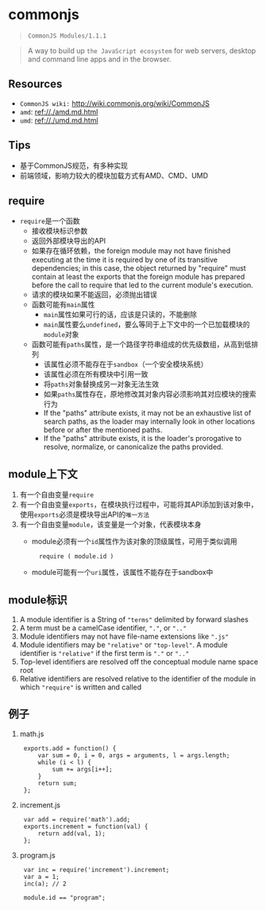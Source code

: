 # commonjs

> `CommonJS Modules/1.1.1`

> A way to build up `the JavaScript ecosystem` for web servers, desktop and command line 
> apps and in the browser.

## Resources

* `CommonJS wiki:` <http://wiki.commonjs.org/wiki/CommonJS>
* `amd`: <ref://./amd.md.html>
* `umd`: <ref://./umd.md.html>


## Tips

* 基于CommonJS规范，有多种实现
* 前端领域，影响力较大的模块加载方式有AMD、CMD、UMD


## require

* `require`是一个函数
    * 接收模块标识参数
    * 返回外部模块导出的API
    * 如果存在循环依赖，the foreign module may not have finished executing at the time it is 
        required by one of its transitive dependencies; in this case, the object returned by 
        "require" must contain at least the exports that the foreign module has prepared before 
        the call to require that led to the current module's execution.
    * 请求的模块如果不能返回，必须抛出错误
    * 函数可能有`main`属性
        * `main`属性如果可行的话，应该是只读的，不能删除
        * `main`属性要么`undefined`，要么等同于上下文中的一个已加载模块的`module`对象 
    * 函数可能有`paths`属性，是一个路径字符串组成的优先级数组，从高到低排列
        * 该属性必须不能存在于`sandbox`（一个安全模块系统） 
        * 该属性必须在所有模块中引用一致 
        * 将`paths`对象替换成另一对象无法生效
        * 如果`paths`属性存在，原地修改其对象内容必须影响其对应模块的搜索行为
        * If the "paths" attribute exists, it may not be an exhaustive list of search paths, 
            as the loader may internally look in other locations before or after the mentioned paths. 
        * If the "paths" attribute exists, it is the loader's prorogative to resolve, normalize, 
            or canonicalize the paths provided.


## module上下文

1. 有一个自由变量`require`
2. 有一个自由变量`exports`，在模块执行过程中，可能将其API添加到该对象中，使用`exports`必须是模块导出API的`唯一方法`
3. 有一个自由变量`module`，该变量是一个对象，代表模块本身
    * module必须有一个`id`属性作为该对象的顶级属性，可用于类似调用
            
            require ( module.id )

    * module可能有一个`uri`属性，该属性不能存在于sandbox中



## module标识


1. A module identifier is a String of `"terms"` delimited by forward slashes
2. A term must be a camelCase identifier, `"."`, or `".."`
3. Module identifiers may not have file-name extensions like `".js"`
4. Module identifiers may be `"relative"` or `"top-level"`. A module identifier is `"relative"`
    if the first term is `"."` or `".."`
5. Top-level identifiers are resolved off the conceptual module name space root
6. Relative identifiers are resolved relative to the identifier of the module in which 
    `"require"` is written and called



## 例子


1. math.js

        exports.add = function() {
            var sum = 0, i = 0, args = arguments, l = args.length;
            while (i < l) {
                sum += args[i++];
            }
            return sum;
        };

2. increment.js

        var add = require('math').add;
        exports.increment = function(val) {
            return add(val, 1);
        };

3. program.js

        var inc = require('increment').increment;
        var a = 1;
        inc(a); // 2
         
        module.id == "program";

